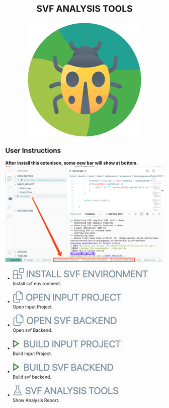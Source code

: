 # **<p align="center">SVF ANALYSIS TOOLS</p>**

<p align="center">
<img src='https://github.com/spcidealacm/BugReport/blob/master/img/icon.png?raw=true' width='360'/>
</p>

## **User Instructions**

**After install this extenison, some new bar will show at bottom.**
<img src='https://github.com/SVF-tools/WebSVF/blob/master/src/BugReport/docs/show.png?raw=true' width='1080'/>

-   **<img src='https://github.com/SVF-tools/WebSVF/blob/master/src/BugReport/docs/extension.png?raw=true' height='40'/>**  
    Install svf environment.

-   **<img src='https://github.com/SVF-tools/WebSVF/blob/master/src/BugReport/docs/open_input.png?raw=true' height='40'/>**  
    Open Input Project.

-   **<img src='https://github.com/SVF-tools/WebSVF/blob/master/src/BugReport/docs/open_svf.png?raw=true' height='40'/>**  
    Open svf Backend.

-   **<img src='https://github.com/SVF-tools/WebSVF/blob/master/src/BugReport/docs/build_input.png?raw=true' height='40'/>**  
    Build Input Project.

-   **<img src='https://github.com/SVF-tools/WebSVF/blob/master/src/BugReport/docs/build_backend.png?raw=true' height='40'/>**  
    Build svf backend.

-   **<img src='https://github.com/SVF-tools/WebSVF/blob/master/src/BugReport/docs/svf_analysis.png?raw=true' height='40'/>**  
    Show Analysis Report.
